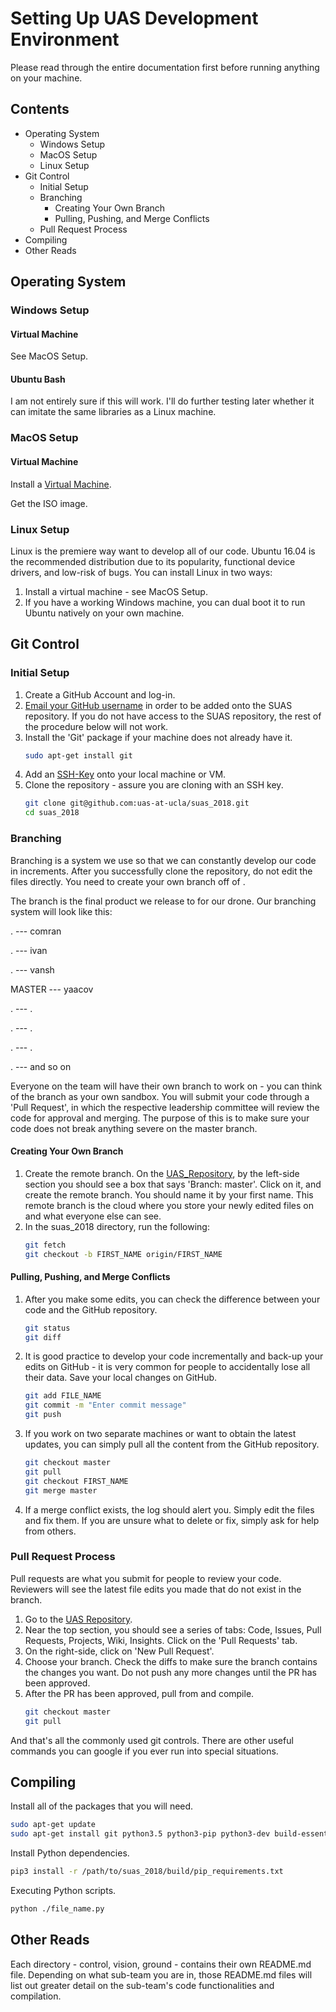 # Setting Up UAS Development Environment
Please read through the entire documentation first before running anything on your machine.

## Contents
 * Operating System
   * Windows Setup
   * MacOS Setup
   * Linux Setup
 * Git Control
   * Initial Setup
   * Branching
     * Creating Your Own Branch
     * Pulling, Pushing, and Merge Conflicts
   * Pull Request Process
 * Compiling
 * Other Reads

## Operating System

### Windows Setup
#### Virtual Machine
See MacOS Setup.

#### Ubuntu Bash
I am not entirely sure if this will work. I'll do further testing later whether
it can imitate the same libraries as a Linux machine.

### MacOS Setup
#### Virtual Machine
Install a [Virtual Machine](https://www.virtualbox.org/wiki/Downloads).

Get the ISO image.

### Linux Setup
Linux is the premiere way want to develop all of our code. Ubuntu 16.04 is the recommended distribution due to its popularity, functional device drivers, and low-risk of bugs. You can install Linux in two ways:
1. Install a virtual machine - see MacOS Setup.
2. If you have a working Windows machine, you can dual boot it to run Ubuntu
   natively on your own machine.

## Git Control

### Initial Setup
1. Create a GitHub Account and log-in.
2. [Email your GitHub username](http://uclauas.com/contact.php) in order to be
   added onto the SUAS repository. If you do not have access to the SUAS
   repository, the rest of the procedure below will not work.
3. Install the 'Git' package if your machine does not already have it.
   ```bash
   sudo apt-get install git
   ```
4. Add an [SSH-Key](https://help.github.com/articles/generating-a-new-ssh-key-and-adding-it-to-the-ssh-agent/) onto your local machine or VM.
5. Clone the repository - assure you are cloning with an SSH key.
   ```bash
   git clone git@github.com:uas-at-ucla/suas_2018.git
   cd suas_2018
   ```
### Branching
Branching is a system we use so that we can constantly develop our code in
increments. After you successfully clone the repository, do not edit the files
directly. You need to create your own branch off of <MASTER>.

The <MASTER> branch is the final product we release to for our drone. Our branching
system will look like this:

.           --- comran

.           --- ivan

.           --- vansh

MASTER      --- yaacov

.           ---   .

.           ---   .

.           ---   .

.           --- and so on

Everyone on the team will have their own branch to work on - you can think of
the branch as your own sandbox. You will submit your code through a 'Pull
Request', in which the respective leadership committee will review the code for
approval and merging. The purpose of this is to make sure your code does not break anything severe on the master branch.

#### Creating Your Own Branch
1. Create the remote branch. On the [UAS_Repository](https://github.com/uas-at-ucla/suas_2018), by the
   left-side section you should see a box that says 'Branch: master'. Click on it,
   and create the remote branch. You should name it by your first name. This
   remote branch is the cloud where you store your newly edited files on and
   what everyone else can see.
2. In the suas_2018 directory, run the following:
   ```bash
   git fetch
   git checkout -b FIRST_NAME origin/FIRST_NAME
   ```

#### Pulling, Pushing, and Merge Conflicts
1. After you make some edits, you can check the difference between your
   code and the GitHub repository.
   ```bash
   git status
   git diff
   ```
2. It is good practice to develop your code incrementally and back-up your edits
   on GitHub - it is very common for people to accidentally lose all their
   data. Save your local changes on GitHub.
   ```bash
   git add FILE_NAME
   git commit -m "Enter commit message"
   git push
   ```
3. If you work on two separate machines or want to obtain the latest <MASTER>
   updates, you can simply pull all the content from the GitHub repository.
   ```bash
   git checkout master
   git pull
   git checkout FIRST_NAME
   git merge master
   ```
4. If a merge conflict exists, the log should alert you. Simply edit the files
   and fix them. If you are unsure what to delete or fix, simply ask for help
   from others.

### Pull Request Process
Pull requests are what you submit for people to review your code. Reviewers will
see the latest file edits you made that do not exist in the <MASTER> branch.

1. Go to the [UAS Repository](https://github.com/uas-at-ucla/suas_2018).
2. Near the top section, you should see a series of tabs: Code, Issues, Pull
   Requests, Projects, Wiki, Insights. Click on the 'Pull Requests' tab.
3. On the right-side, click on 'New Pull Request'.
4. Choose your branch. Check the diffs to make sure the branch contains the
   changes you want. Do not push any more changes until the PR has been approved.
5. After the PR has been approved, pull from <MASTER> and compile.
   ```bash
   git checkout master
   git pull
   ```
And that's all the commonly used git controls. There are other useful commands you can google if you ever run into special situations.

## Compiling
Install all of the packages that you will need.
```bash
sudo apt-get update
sudo apt-get install git python3.5 python3-pip python3-dev build-essential
```

Install Python dependencies.
```bash
pip3 install -r /path/to/suas_2018/build/pip_requirements.txt
```

Executing Python scripts.
```bash
python ./file_name.py
```

## Other Reads
Each directory - control, vision, ground - contains their own README.md
file. Depending on what sub-team you are in, those README.md files will list out
greater detail on the sub-team's code functionalities and compilation.